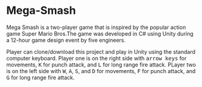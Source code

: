 # Mega-Smash
Mega Smash is a two-player game that is inspired by the popular action game Super Mario Bros.The game was developed in C# using Unity during a 12-hour game design event by five engineers.

Player can clone/download this project and play in Unity using the standard computer keyboard. Player one is on the right side with <kbd>arrow keys</kbd> for movements, <kbd>K</kbd> for punch attack, and <kbd>L</kbd> for long range fire attack. PLayer two is on the left side with <kbd>W</kbd>, <kbd>A</kbd>, <kbd>S</kbd>, and <kbd>D</kbd> for movements, <kbd>F</kbd> for punch attack, and <kbd>G</kbd> for long range fire attack.
